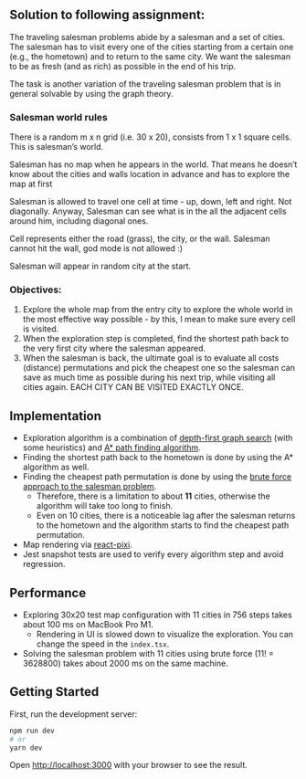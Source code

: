 ## Solution to following assignment:

The traveling salesman problems abide by a salesman and a set of cities. The salesman has to visit every one of the cities starting from a certain one (e.g., the hometown) and to return to the same city. We want the salesman to be as fresh (and as rich) as possible in the end of his trip.

The task is another variation of the traveling salesman problem that is in general solvable by using the graph theory.

### Salesman world rules
There is a random m x n grid (i.e. 30 x 20), consists from 1 x 1 square cells. This is salesman’s world.

Salesman has no map when he appears in the world. That means he doesn’t know about the cities and walls location in advance and has to explore the map at first

Salesman is allowed to travel one cell at time - up, down, left and right. Not diagonally.
Anyway, Salesman can see what is in the all the adjacent cells around him, including diagonal ones.

Cell represents either the road (grass), the city, or the wall.
Salesman cannot hit the wall, god mode is not allowed :)

Salesman will appear in random city at the start.

### Objectives:
1. Explore the whole map from the entry city to explore the whole world in the most effective way possible - by this, I mean to make sure every cell is visited.
2. When the exploration step is completed, find the shortest path back to the very first city where the salesman appeared.
3. When the salesman is back, the ultimate goal is to evaluate all costs (distance) permutations and pick the cheapest one so the salesman can save as much time as possible during his next trip, while visiting all cities again. EACH CITY CAN BE VISITED EXACTLY ONCE.

## Implementation
- Exploration algorithm is a combination of [depth-first graph search](https://en.wikipedia.org/wiki/Depth-first_search) (with some heuristics) and [A* path finding algorithm](https://cs.wikipedia.org/wiki/A*).
- Finding the shortest path back to the hometown is done by using the A* algorithm as well.
- Finding the cheapest path permutation is done by using the [brute force approach to the salesman problem](https://www.geeksforgeeks.org/travelling-salesman-problem-set-1/). 
  - Therefore, there is a limitation to about **11** cities, otherwise the algorithm will take too long to finish.
  - Even on 10 cities, there is a noticeable lag after the salesman returns to the hometown and the algorithm starts to find the cheapest path permutation.
- Map rendering via [react-pixi](https://reactpixi.org/).
- Jest snapshot tests are used to verify every algorithm step and avoid regression.

## Performance
- Exploring 30x20 test map configuration with 11 cities in 756 steps takes about 100 ms on MacBook Pro M1.
  - Rendering in UI is slowed down to visualize the exploration. You can change the speed in the `index.tsx`.
- Solving the salesman problem with 11 cities using brute force (11! = 3628800) takes about 2000 ms on the same machine.

## Getting Started

First, run the development server:

```bash
npm run dev
# or
yarn dev
```

Open [http://localhost:3000](http://localhost:3000) with your browser to see the result.



